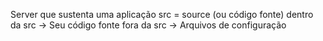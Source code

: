 Server que sustenta uma aplicação
    src = source (ou código fonte)
    dentro da src -> Seu código fonte
    fora da src -> Arquivos de configuração


